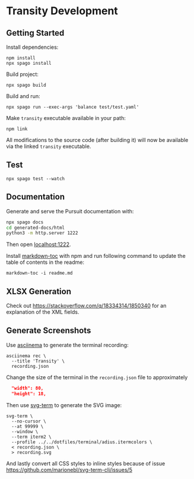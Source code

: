 # Transity Development

## Getting Started

Install dependencies:

```shell
npm install
npx spago install
```

Build project:

```shell
npx spago build
```

Build and run:

```shell
npx spago run --exec-args 'balance test/test.yaml'
```

Make `transity` executable available in your path:

```shell
npm link
```

All modifications to the source code (after building it)
will now be available via the linked `transity` executable.


## Test

```shell
npx spago test --watch
```


## Documentation

Generate and serve the Pursuit documentation with:

```sh
npx spago docs
cd generated-docs/html
python3 -m http.server 1222
```

Then open [localhost:1222](http://localhost:1222).


Install [markdown-toc] with npm and run following command
to update the table of contents in the readme:

```shell
markdown-toc -i readme.md
```

[markdown-toc]: https://github.com/jonschlinkert/markdown-toc


## XLSX Generation

Check out https://stackoverflow.com/q/18334314/1850340 for an explanation
of the XML fields.


## Generate Screenshots

Use [asciinema] to generate the terminal recording:

```shell
asciinema rec \
  --title 'Transity' \
  recording.json
```

Change the size of the terminal in the `recording.json` file to
approximately

```json
  "width": 80,
  "height": 18,
```


Then use [svg-term] to generate the SVG image:

```shell
svg-term \
  --no-cursor \
  --at 99999 \
  --window \
  --term iterm2 \
  --profile ../../dotfiles/terminal/adius.itermcolors \
  < recording.json \
  > recording.svg
```


And lastly convert all CSS styles to inline styles
because of issue https://github.com/marionebl/svg-term-cli/issues/5

[asciinema]: https://github.com/asciinema/asciinema
[svg-term]: https://github.com/marionebl/svg-term-cli
